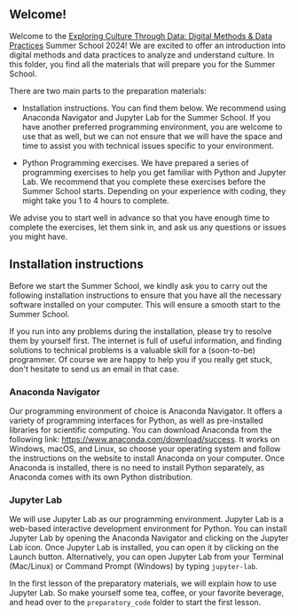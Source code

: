 ## Welcome!  
Welcome to the [Exploring Culture Through Data: Digital Methods & Data Practices](https://utrechtsummerschool.nl/courses/humanities/exploring-culture-through-data-digital-methods-data-practices) Summer School 2024! We are excited to offer an introduction into digital methods and data practices to analyze and understand culture. In this folder, you find all the materials that will prepare you for the Summer School. 

There are two main parts to the preparation materials:
- Installation instructions. You can find them below. We recommend using Anaconda Navigator and Jupyter Lab for the Summer School. If you have another preferred programming environment, you are welcome to use that as well, but we can not ensure that we will have the space and time to assist you with technical issues specific to your environment. 

- Python Programming exercises. We have prepared a series of programming exercises to help you get familiar with Python and Jupyter Lab. We recommend that you complete these exercises before the Summer School starts. Depending on your experience with coding, they might take you 1 to 4 hours to complete. 

We advise you to start well in advance so that you have enough time to complete the exercises, let them sink in, and ask us any questions or issues you might have. 


## Installation instructions 
Before we start the Summer School, we kindly ask you to carry out the following installation instructions to ensure that you have all the necessary software installed on your computer. This will ensure a smooth start to the Summer School. 

If you run into any problems during the installation, please try to resolve them by yourself first. The internet is full of useful information, and finding solutions to technical problems is a valuable skill for a (soon-to-be) programmer. Of course we are happy to help you if you really get stuck, don't hesitate to send us an email in that case. 

### Anaconda Navigator
Our programming environment of choice is Anaconda Navigator. It offers a variety of programming interfaces for Python, as well as pre-installed libraries for scientific computing. You can download Anaconda from the following link: https://www.anaconda.com/download/success. It works on Windows, macOS, and Linux, so choose your operating system and follow the instructions on the website to install Anaconda on your computer. Once Anaconda is installed, there is no need to install Python separately, as Anaconda comes with its own Python distribution. 

### Jupyter Lab
We will use Jupyter Lab as our programming environment. Jupyter Lab is a web-based interactive development environment for Python. You can install Jupyter Lab by opening the Anaconda Navigator and clicking on the Jupyter Lab icon. Once Jupyter Lab is installed, you can open it by clicking on the Launch button. Alternatively, you can open Jupyter Lab from your Terminal (Mac/Linux) or Command Prompt (Windows) by typing `jupyter-lab`. 

In the first lesson of the preparatory materials, we will explain how to use Jupyter Lab. So make yourself some tea, coffee, or your favorite beverage, and head over to the `preparatory_code` folder to start the first lesson.